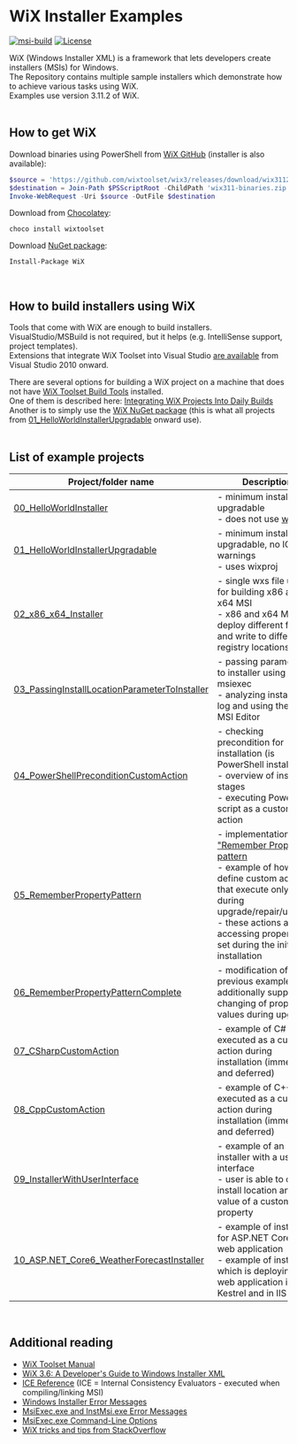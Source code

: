 # WiX Installer Examples

[![msi-build](https://github.com/kurtanr/WiXInstallerExamples/actions/workflows/msi-build.yml/badge.svg)](https://github.com/kurtanr/WiXInstallerExamples/actions/workflows/msi-build.yml)
[![License](https://img.shields.io/github/license/kurtanr/WiXInstallerExamples.svg)](https://github.com/kurtanr/WixInstallerExamples/blob/master/LICENSE)

WiX (Windows Installer XML) is a framework that lets developers create installers (MSIs) for Windows.\
The Repository contains multiple sample installers which demonstrate how to achieve various tasks using WiX.\
Examples use version 3.11.2 of WiX.
</br>
</br>

## How to get WiX

Download binaries using PowerShell from [WiX GitHub](https://github.com/wixtoolset/wix3) (installer is also available):
```PowerShell
$source = 'https://github.com/wixtoolset/wix3/releases/download/wix3112rtm/wix311-binaries.zip'
$destination = Join-Path $PSScriptRoot -ChildPath 'wix311-binaries.zip'
Invoke-WebRequest -Uri $source -OutFile $destination
```

Download from [Chocolatey](https://community.chocolatey.org/packages/wixtoolset):
```
choco install wixtoolset
```

Download [NuGet package](https://www.nuget.org/packages/WiX/):
```
Install-Package WiX
```
</br>

## How to build installers using WiX

Tools that come with WiX are enough to build installers. VisualStudio/MSBuild is not required, but it helps (e.g. IntelliSense support, project templates).\
Extensions that integrate WiX Toolset into Visual Studio [are available](https://marketplace.visualstudio.com/publishers/WixToolset) from Visual Studio 2010 onward.

There are several options for building a WiX project on a machine that does not have 
[WiX Toolset Build Tools](https://marketplace.visualstudio.com/items?itemName=WixToolset.WiXToolset) installed.\
One of them is described here: [Integrating WiX Projects Into Daily Builds](https://wixtoolset.org/documentation/manual/v3/msbuild/daily_builds.html)\
Another is to simply use the [WiX NuGet package](https://www.nuget.org/packages/WiX/) 
(this is what all projects from [01_HelloWorldInstallerUpgradable](01_HelloWorldInstallerUpgradable/) onward use).
</br>
</br>

## List of example projects

|Project/folder name | Description |
|--------------------|-------------|
|[00_HelloWorldInstaller](00_HelloWorldInstaller/) | - minimum installer, not upgradable</br>- does not use [wixproj](https://wixtoolset.org/documentation/manual/v3/msbuild/authoring_first_msbuild_project.html) |
|[01_HelloWorldInstallerUpgradable](01_HelloWorldInstallerUpgradable/) | - minimum installer, upgradable, no ICE warnings</br>- uses wixproj |
|[02_x86_x64_Installer](02_x86_x64_Installer/) | - single wxs file used for building x86 and x64 MSI</br>- x86 and x64 MSI deploy different files and write to different registry locations |
|[03_PassingInstallLocationParameterToInstaller](03_PassingInstallLocationParameterToInstaller/) | - passing parameters to installer using msiexec</br>- analyzing installation log and using the Orca MSI Editor |
|[04_PowerShellPreconditionCustomAction](04_PowerShellPreconditionCustomAction/) | - checking precondition for installation (is PowerShell installed)</br>- overview of install stages</br>- executing PowerShell script as a custom action |
|[05_RememberPropertyPattern](05_RememberPropertyPattern/) | - implementation of ["Remember Property" pattern](https://robmensching.com/blog/posts/2010/5/2/the-wix-toolsets-remember-property-pattern/)</br>- example of how to define custom actions that execute only during upgrade/repair/uninstall</br>- these actions are accessing properties set during the initial installation |
|[06_RememberPropertyPatternComplete](06_RememberPropertyPatternComplete/) | - modification of the previous example to additionally support changing of property values during upgrade |
|[07_CSharpCustomAction](07_CSharpCustomAction/) | - example of C# code executed as a custom action during installation (immediate and deferred) |
|[08_CppCustomAction](08_CppCustomAction/) | - example of C++ code executed as a custom action during installation (immediate and deferred) |
|[09_InstallerWithUserInterface](09_InstallerWithUserInterface/) | - example of an installer with a user interface</br>- user is able to choose install location and set value of a custom property |
|[10_ASP.NET_Core6_WeatherForecastInstaller](10_ASP.NET_Core6_WeatherForecastInstaller/) | - example of installer for ASP.NET Core 6 web application</br>- example of installer which is deploying the web application in Kestrel and in IIS |
</br>

## Additional reading

- [WiX Toolset Manual](https://wixtoolset.org/documentation/manual/v3/)
- [WiX 3.6: A Developer's Guide to Windows Installer XML](https://github.com/PacktPublishing/WiX-3.6-A-Developer-s-Guide-to-Windows-Installer-XML)
- [ICE Reference](https://docs.microsoft.com/en-us/windows/win32/msi/ice-reference) (ICE = Internal Consistency Evaluators - executed when compiling/linking MSI)
- [Windows Installer Error Messages](https://docs.microsoft.com/en-us/windows/win32/msi/windows-installer-error-messages)
- [MsiExec.exe and InstMsi.exe Error Messages](https://docs.microsoft.com/en-us/windows/win32/msi/error-codes)
- [MsiExec.exe Command-Line Options](https://docs.microsoft.com/en-us/windows/win32/msi/command-line-options)
- [WiX tricks and tips from StackOverflow](https://stackoverflow.com/a/577793/15770755)